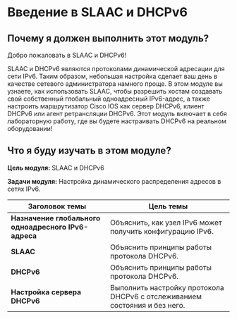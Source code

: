 # Введение в SLAAC и DHCPv6

<!-- 8.0.1 -->
## Почему я должен выполнить этот модуль?

Добро пожаловать в SLAAC и DHCPv6!

SLAAC и DHCPv6 являются протоколами динамической адресации для сети IPv6. Таким образом, небольшая настройка сделает ваш день в качестве сетевого администратора намного проще. В этом модуле вы узнаете, как использовать SLAAC, чтобы разрешить хостам создавать свой собственный глобальный одноадресный IPv6-адрес, а также настроить маршрутизатор Cisco IOS как сервер DHCPv6, клиент DHCPv6 или агент ретрансляции DHCPv6. Этот модуль включает в себя лабораторную работу, где вы будете настраивать DHCPv6 на реальном оборудовании!

<!-- 8.0.2 -->
## Что я буду изучать в этом модуле?

**Цель модуля:** SLAAC и DHCPv6

**Задачи модуля:** Настройка динамического распределения адресов в сетях IPv6.

| **Заголовок темы** |	**Цель темы** |
| --- | --- |
| **Назначение глобального одноадресного IPv6-адреса** | Объяснить, как узел IPv6 может получить конфигурацию IPv6. |
| **SLAAC** | Объяснить принципы работы протокола DHCPv6. |
| **DHCPv6** | Объяснить принципы работы протокола DHCPv6. |
| **Настройка сервера DHCPv6** | Выполнить настройку протокола DHCPv6 с отслеживанием состояния и без него. |